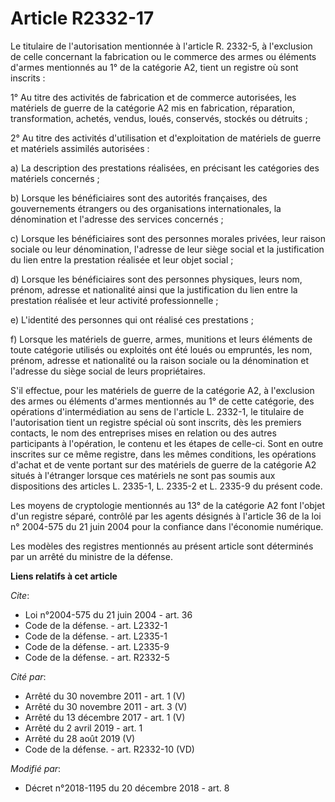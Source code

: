 # Article R2332-17

Le titulaire de l'autorisation mentionnée à l'article R. 2332-5, à l'exclusion de celle concernant la fabrication ou le
commerce des armes ou éléments d'armes mentionnés au 1° de la catégorie A2, tient un registre où sont inscrits : 

1° Au titre des activités de fabrication et de commerce autorisées, les matériels de guerre de la catégorie A2 mis en
fabrication, réparation, transformation, achetés, vendus, loués, conservés, stockés ou détruits ; 

2° Au titre des activités d'utilisation et d'exploitation de matériels de guerre et matériels assimilés autorisées : 

a) La description des prestations réalisées, en précisant les catégories des matériels concernés ; 

b) Lorsque les bénéficiaires sont des autorités françaises, des gouvernements étrangers ou des organisations internationales,
la dénomination et l'adresse des services concernés ; 

c) Lorsque les bénéficiaires sont des personnes morales privées, leur raison sociale ou leur dénomination, l'adresse de leur
siège social et la justification du lien entre la prestation réalisée et leur objet social ; 

d) Lorsque les bénéficiaires sont des personnes physiques, leurs nom, prénom, adresse et nationalité ainsi que la
justification du lien entre la prestation réalisée et leur activité professionnelle ; 

e) L'identité des personnes qui ont réalisé ces prestations ; 

f) Lorsque les matériels de guerre, armes, munitions et leurs éléments de toute catégorie utilisés ou exploités ont été loués
ou empruntés, les nom, prénom, adresse et nationalité ou la raison sociale ou la dénomination et l'adresse du siège social de
leurs propriétaires. 

S'il effectue, pour les matériels de guerre de la catégorie A2, à l'exclusion des armes ou éléments d'armes mentionnés au 1°
de cette catégorie, des opérations d'intermédiation au sens de l'article L. 2332-1, le titulaire de l'autorisation tient un
registre spécial où sont inscrits, dès les premiers contacts, le nom des entreprises mises en relation ou des autres
participants à l'opération, le contenu et les étapes de celle-ci. Sont en outre inscrites sur ce même registre, dans les
mêmes conditions, les opérations d'achat et de vente portant sur des matériels de guerre de la catégorie A2 situés à
l'étranger lorsque ces matériels ne sont pas soumis aux dispositions des articles L. 2335-1, L. 2335-2 et L. 2335-9 du
présent code. 

Les moyens de cryptologie mentionnés au 13° de la catégorie A2 font l'objet d'un registre séparé, contrôlé par les agents
désignés à l'article 36 de la loi n° 2004-575 du 21 juin 2004 pour la confiance dans l'économie numérique. 

Les modèles des registres mentionnés au présent article sont déterminés par un arrêté du ministre de la défense.

**Liens relatifs à cet article**

_Cite_:

  - Loi n°2004-575 du 21 juin 2004 - art. 36
  - Code de la défense. - art. L2332-1
  - Code de la défense. - art. L2335-1
  - Code de la défense. - art. L2335-9
  - Code de la défense. - art. R2332-5

_Cité par_:

  - Arrêté du 30 novembre 2011 - art. 1 (V)
  - Arrêté du 30 novembre 2011 - art. 3 (V)
  - Arrêté du 13 décembre 2017 - art. 1 (V)
  - Arrêté du 2 avril 2019 - art. 1
  - Arrêté du 28 août 2019 (V)
  - Code de la défense. - art. R2332-10 (VD)

_Modifié par_:

  - Décret n°2018-1195 du 20 décembre 2018 - art. 8
